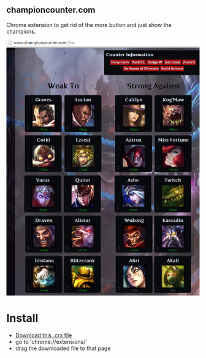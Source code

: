 championcounter.com
--------------

Chrome extension to get rid of the more button and just show the champions.

![League of Legends Champion Counter](screenshot.png)

Install
=======

- [Download this .crx file](dist/champion-counter.crx?raw=true)
- go to 'chrome://extensions/'
- drag the downloaded file to that page
